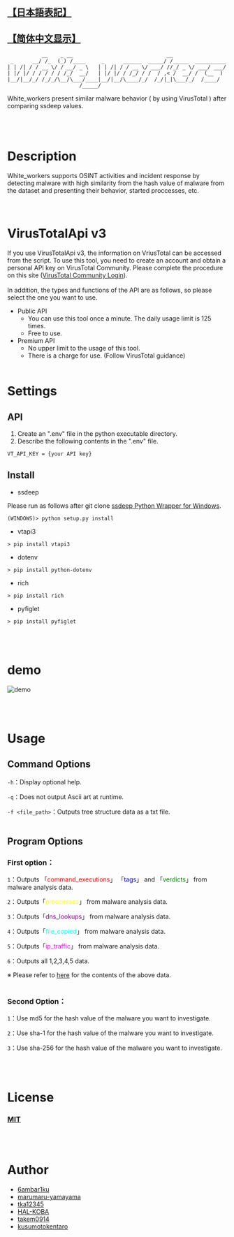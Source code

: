 ## [【日本語表記】](https://github.com/6ambar1ku/white_workers/blob/main/doc/README_JP.md)
##  [【简体中文显示】](https://github.com/6ambar1ku/white_workers/blob/main/doc/README_CH.md)
```
           __    _ __                              __
 _      __/ /_  (_) /____     _      ______  _____/ /_____  __________
| | /| / / __ \/ / __/ _ \   | | /| / / __ \/ ___/ //_/ _ \/ ___/ ___/
| |/ |/ / / / / / /_/  __/   | |/ |/ / /_/ / /  / ,< /  __/ /  (__  )
|__/|__/_/ /_/_/\__/\___/____|__/|__/\____/_/  /_/|_|\___/_/  /____/
                       /_____/

```
White_workers present similar malware behavior ( by using VirusTotal ) after comparing ssdeep values.
<br></br>
<br></br>


# Description
White_workers supports OSINT activities and incident response by detecting malware with high similarity from the hash value of malware from the dataset and presenting their behavior, started proccesses, etc. 
<br></br>​
# VirusTotalApi v3
If you use VirusTotalApi v3, the information on VriusTotal can be accessed from the script. To use this tool, you need to create an account and obtain a personal API key on VirusTotal Community. Please complete the procedure on this site ([VirusTotal Community Login](https://www.virustotal.com/gui/join-us)). 
<br></br>
In addition, the types and functions of the API are as follows, so please select the one you want to use. 
* Public API
    * You can use this tool once a minute. The daily usage limit is 125 times.
    * Free to use.
* Premium API
    * No upper limit to the usage of this tool.
    * There is a charge for use. (Follow VirusTotal guidance) 
<br></br>
# Settings
## API
1. Create an ".env" file in the python executable directory. 
2. Describe the following contents in the ".env" file. 
```
VT_API_KEY = {your API key}
```

## Install
* ssdeep

Please run as follows after git clone 
[ssdeep Python Wrapper for Windows](https://github.com/MacDue/ssdeep-windows-32_64).
```
(WINDOWS)> python setup.py install
```


* vtapi3
```
> pip install vtapi3
```

* dotenv
```
> pip install python-dotenv
```

* rich
```
> pip install rich
```

* pyfiglet
```
> pip install pyfiglet
```
<br></br>

# demo
![demo](https://raw.githubusercontent.com/wiki/6ambar1ku/white_workers/demo/white_workers.gif)

<br></br>

# Usage
## Command Options
```-h```：Display optional help.

```-q```：Does not output Ascii art at runtime.

```-f <file_path>```：Outputs tree structure data as a txt file.
<br></br>

## Program Options

### First option：
```1```：Outputs 「<font color="red">command_executions</font>」 「<font color="blue">tags</font>」 and 「<font color="green">verdicts</font>」 from malware analysis data.

```2```：Outputs「<font color="yellow">proccesses</font>」 from malware analysis data.

```3```：Outputs「<font color="purple">dns_lookups</font>」 from malware analysis data.

```4```：Outputs「<font color="cyan">file_copied</font>」 from malware analysis data.

```5```：Outputs「<font color="magenta">ip_traffic</font>」 from malware analysis data.

```6```：Outputs all 1,2,3,4,5 data. 

※ Please refer to [here]() for the contents of the above data. 
<br></br>

### Second Option：
```1```：Use md5 for the hash value of the malware you want to investigate. 

```2```：Use sha-1 for the hash value of the malware you want to investigate. 

```3```：Use sha-256 for the hash value of the malware you want to investigate. 



<br></br>
# License
### [MIT](https://github.com/6ambar1ku/white_workers/blob/main/LICENSE)
<br></br>
# Author
* [6ambar1ku](https://github.com/6ambar1ku) 
* [marumaru-yamayama](https://github.com/marumaru-yamayama)
* [tka12345](https://github.com/tka12345)
* [HAL-KOBA](https://github.com/HAL-Kobayashi)
* [takem0914](https://github.com/takem0914)
* [kusumotokentaro](https://github.com/kusumotokentaro)